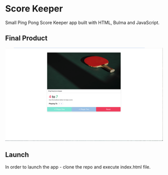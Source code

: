 # Score Keeper 

Small Ping Pong Score Keeper app built with HTML, Bulma and JavaScript.

## Final Product
!["Screenshot"](https://github.com/YuliiaMatich/ScoreKeeper/blob/master/Screenshot.png)


## Launch
In order to launch the app - clone the repo and execute index.html file.